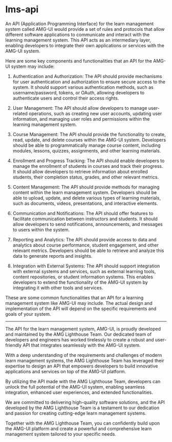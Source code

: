 # lms-api
An API (Application Programming Interface) for the learn management system called AMG-UI would provide a set of rules and protocols that allow different software applications to communicate and interact with the learning management system. This API acts as an intermediary layer, enabling developers to integrate their own applications or services with the AMG-UI system.

Here are some key components and functionalities that an API for the AMG-UI system may include:

1. Authentication and Authorization: The API should provide mechanisms for user authentication and authorization to ensure secure access to the system. It should support various authentication methods, such as username/password, tokens, or OAuth, allowing developers to authenticate users and control their access rights.

2. User Management: The API should allow developers to manage user-related operations, such as creating new user accounts, updating user information, and managing user roles and permissions within the learning management system.

3. Course Management: The API should provide the functionality to create, read, update, and delete courses within the AMG-UI system. Developers should be able to programmatically manage course content, including modules, lessons, quizzes, assignments, and other learning materials.

4. Enrollment and Progress Tracking: The API should enable developers to manage the enrollment of students in courses and track their progress. It should allow developers to retrieve information about enrolled students, their completion status, grades, and other relevant metrics.

5. Content Management: The API should provide methods for managing content within the learn management system. Developers should be able to upload, update, and delete various types of learning materials, such as documents, videos, presentations, and interactive elements.

6. Communication and Notifications: The API should offer features to facilitate communication between instructors and students. It should allow developers to send notifications, announcements, and messages to users within the system.

7. Reporting and Analytics: The API should provide access to data and analytics about course performance, student engagement, and other relevant metrics. Developers should be able to retrieve and analyze this data to generate reports and insights.

8. Integration with External Systems: The API should support integration with external systems and services, such as external learning tools, content repositories, or student information systems. This enables developers to extend the functionality of the AMG-UI system by integrating it with other tools and services.

These are some common functionalities that an API for a learning management system like AMG-UI may include. The actual design and implementation of the API will depend on the specific requirements and goals of your system.

---

The API for the learn management system, AMG-UI, is proudly developed and maintained by the AMG Lighthouse Team. Our dedicated team of developers and engineers has worked tirelessly to create a robust and user-friendly API that integrates seamlessly with the AMG-UI system.

With a deep understanding of the requirements and challenges of modern learn management systems, the AMG Lighthouse Team has leveraged their expertise to design an API that empowers developers to build innovative applications and services on top of the AMG-UI platform.

By utilizing the API made with the AMG Lighthouse Team, developers can unlock the full potential of the AMG-UI system, enabling seamless integration, enhanced user experiences, and extended functionalities.

We are committed to delivering high-quality software solutions, and the API developed by the AMG Lighthouse Team is a testament to our dedication and passion for creating cutting-edge learn management systems.

Together with the AMG Lighthouse Team, you can confidently build upon the AMG-UI platform and create a powerful and comprehensive learn management system tailored to your specific needs.
